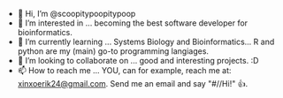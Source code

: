 - 👋 Hi, I’m @scoopitypoopitypoop
- 👀 I’m interested in ... becoming the best software developer for bioinformatics.
- 🌱 I’m currently learning ... Systems Biology and Bioinformatics... R and python are my (main) go-to programming langiages. 
- 💞️ I’m looking to collaborate on ... good and interesting projects. :D
- 📫 How to reach me ... YOU, can for example, reach me at: xinxoerik24@gmail.com. Send me an email and say "#//Hi!" 👍.

<!---
scoopitypoopitypoop/scoopitypoopitypoop is a ✨ special ✨ repository because its `README.md` (this file) appears on your GitHub profile.
You can click the Preview link to take a look at your changes.
--->
